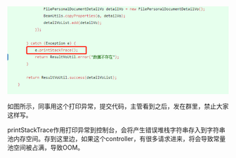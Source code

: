 ![image](../images/Snipaste_2022-08-25_22-17-07.png)

如图所示，同事用这个打印异常，提交代码，主管看到之后，发在群里，禁止大家这样写。

printStackTrace作用打印异常到控制台，会将产生错误堆栈字符串存入到字符串池内存空间。存到这里边，如果这个controller，有很多请求进来，将会导致常量池空间被占满，导致OOM。

